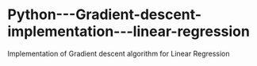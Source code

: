 # Python---Gradient-descent-implementation---linear-regression
Implementation of Gradient descent algorithm for Linear Regression
